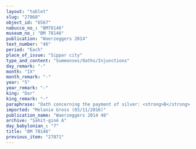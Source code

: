 ```yaml
---
layout: "tablet"
slug: "27868"
object_id: "6567"
nabucco_no_: "BM78146"
museum_no_: "BM 78146"
publication: "Waerzeggers 2014"
text_number: "46"
period: "Each"
place_of_issue: "Sippar city"
type_and_content: "Summonses/Oaths/Injunctions"
day_remark: "-"
month: "IX"
month_remark: "-"
year: "5"
year_remark: "-"
king: "Dar"
king_remark: "-"
paraphrase: "Oath concerning the payment of silver: <strong>B</strong> swears (<em>tam&ucirc;</em>) to <strong>A<sub>1</sub></strong> by Bēl, Nab&ucirc; and the king of Babylon that on the 1<sup>st</sup> of Ṭebēt he will come (<em>alāku</em>) and draw up the accounts (<em>nikkassu epē&scaron;u</em>) of the flock (<em>ṣēnu</em>), the wool and the donkeys according to (<em>ak&icirc;</em>) the promissory note (<em>u&rsquo;iltu</em>) of <strong>A<sub>2</sub></strong> and the accounts of the &frac12; mina of silver due from him &ndash; in this case there is no promissory note. He will pay (<em>eṭēru</em>) the silver to <strong>A<sub>1</sub></strong>. 6 witnesses (including &Scaron;ama&scaron;-ahu-iddin/Nab&ucirc;-nāṣir//Ṣāhit-gin&ecirc;) and the scribe.<br /> &nbsp;<br /> <strong>A<sub>1</sub></strong> = Marduk-rēmanni/Bēl-uballiṭ//Ṣāhit-gin&ecirc;; <strong>A<sub>2</sub></strong> = Bēl- uballiṭ/Iqī&scaron;a//Ṣāhit-gin&ecirc;; <strong>B</strong> = S&icirc;n-ahu-iddin/&Scaron;a-Nab&ucirc;-&scaron;ū; Scribe = Nergal-&scaron;umu-iddin/Iqi&scaron;a//Ṣāhit-gine<br /> &nbsp;"
imported: "Melanie Gross (03/11/2016)"
publication_name: "Waerzeggers 2014 46"
archive: "Ṣāhit-ginê A"
day_babylonian_: "7"
title: "BM 78146"
previous_item: "27871"
---
```

